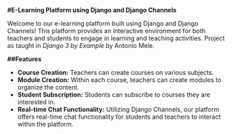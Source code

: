 **#E-Learning Platform using Django and Django Channels**

Welcome to our e-learning platform built using Django and Django Channels! This platform provides an interactive environment for both teachers and students to engage in learning and teaching activities. Project as taught in *Django 3 by Example* by Antonio Mele.

**##Features**

- **Course Creation:** Teachers can create courses on various subjects.
- **Module Creation:** Within each course, teachers can create modules to organize the content.
- **Student Subscription:** Students can subscribe to courses they are interested in.
- **Real-time Chat Functionality:** Utilizing Django Channels, our platform offers real-time chat functionality for students and teachers to interact within the platform.
